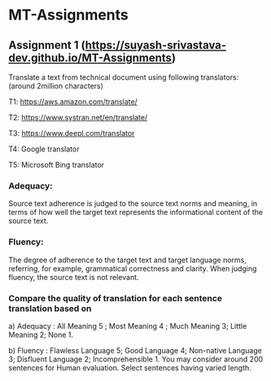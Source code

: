 # MT-Assignments

## Assignment 1 (https://suyash-srivastava-dev.github.io/MT-Assignments)

Translate a text  from technical document using following translators: (around 2million characters)

T1: https://aws.amazon.com/translate/

T2: https://www.systran.net/en/translate/

T3: https://www.deepl.com/translator

T4: Google translator

T5: Microsoft Bing translator


### Adequacy:  
Source text adherence is judged to the source text norms and meaning, in terms of how well the target text represents the informational content of the source text. 


### Fluency:
 The degree of adherence to the target text and target language norms, referring, for example, grammatical correctness and clarity. When judging fluency, the source text is not relevant.   


### Compare the quality of translation  for each sentence  translation  based on 
 
a) Adequacy  :  All Meaning 5 ; Most Meaning 4 ; Much Meaning 3; Little Meaning 2;  None 1.

b) Fluency  :    Flawless Language 5;  Good Language 4;  Non-native Language 3;  Disfluent Language 2;  Incomprehensible 1.
You may consider around 200 sentences for Human evaluation. Select  sentences having varied length.
